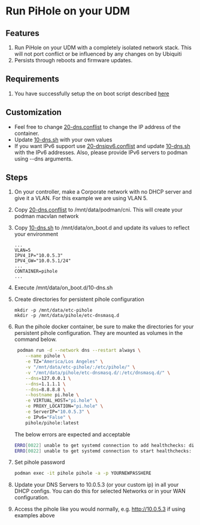 # Run PiHole on your UDM

## Features

1. Run PiHole on your UDM with a completely isolated network stack.  This will not port conflict or be influenced by any changes on by Ubiquiti
2. Persists through reboots and firmware updates.

## Requirements

1. You have successfully setup the on boot script described [here](https://github.com/boostchicken/udm-utilities/tree/master/on-boot-script)

## Customization

* Feel free to change [20-dns.conflist](../cni-plugins/20-dns.conflist) to change the IP address of the container.
* Update [10-dns.sh](../dns-common/on_boot.d/10-dns.sh) with your own values
* If you want IPv6 support use [20-dnsipv6.conflist](../cni-plugins/20-dnsipv6.conflist) and update [10-dns.sh](../dns-common/on_boot.d/10-dns.sh) with the IPv6 addresses. Also, please provide IPv6 servers to podman using --dns arguments.

## Steps

1. On your controller, make a Corporate network with no DHCP server and give it a VLAN. For this example we are using VLAN 5.
2. Copy [20-dns.conflist](../cni-plugins/20-dns.conflist) to /mnt/data/podman/cni.  This will create your podman macvlan network
3. Copy [10-dns.sh](../dns-common/on_boot.d/10-dns.sh) to /mnt/data/on_boot.d and update its values to reflect your environment

   ```
   ...
   VLAN=5
   IPV4_IP="10.0.5.3"
   IPV4_GW="10.0.5.1/24"
   ...
   CONTAINER=pihole
   ...
   ```   

4. Execute /mnt/data/on_boot.d/10-dns.sh
5. Create directories for persistent pihole configuration

   ```
   mkdir -p /mnt/data/etc-pihole
   mkdir -p /mnt/data/pihole/etc-dnsmasq.d
   ```
   
6. Run the pihole docker container, be sure to make the directories for your persistent pihole configuration.  They are mounted as volumes in the command below.

    ```sh
     podman run -d --network dns --restart always \
        --name pihole \
        -e TZ="America/Los Angeles" \
        -v "/mnt/data/etc-pihole/:/etc/pihole/" \
        -v "/mnt/data/pihole/etc-dnsmasq.d/:/etc/dnsmasq.d/" \
        --dns=127.0.0.1 \
        --dns=1.1.1.1 \
        --dns=8.8.8.8 \
        --hostname pi.hole \
        -e VIRTUAL_HOST="pi.hole" \
        -e PROXY_LOCATION="pi.hole" \
        -e ServerIP="10.0.5.3" \
        -e IPv6="False" \
        pihole/pihole:latest
    ```

    The below errors are expected and acceptable

    ```sh
    ERRO[0022] unable to get systemd connection to add healthchecks: dial unix /run/systemd/private: connect: no such file or directory
    ERRO[0022] unable to get systemd connection to start healthchecks: dial unix /run/systemd/private: connect: no such file or directory
    ```

6. Set pihole password

    ```sh
    podman exec -it pihole pihole -a -p YOURNEWPASSHERE
    ```

7. Update your DNS Servers to 10.0.5.3 (or your custom ip) in all your DHCP configs. You can do this for selected Networks or in your WAN configuration.
8. Access the pihole like you would normally, e.g. http://10.0.5.3 if using examples above

